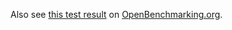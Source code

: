 Also see [this test result](http://openbenchmarking.org/result/1703190-RI-SCHEDULER56) on [OpenBenchmarking.org](http://openbenchmarking.org/).
